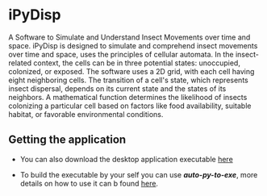 # iPyDisp

A Software to Simulate and Understand Insect Movements over time and space. iPyDisp is designed to simulate and comprehend insect movements over time and space, uses the principles of cellular automata. In the insect-related context, the cells can be in three potential states: unoccupied, colonized, or exposed. The software uses a 2D grid, with each cell having eight neighboring cells. The transition of a cell's state, which represents insect dispersal, depends on its current state and the states of its neighbors. A mathematical function determines the likelihood of insects colonizing a particular cell based on factors like food availability, suitable habitat, or favorable environmental conditions.

## Getting the application

* You can also download the desktop application executable <a href="https://drive.google.com/file/d/1uN8i9JViNPjk2QEBuSidXY4bx8zsMV_L/view?usp=sharing"> here </a>

* To build the executable by your self you can use ***auto-py-to-exe***, more details on how to use it can b found <a href="https://github.com/brentvollebregt/auto-py-to-exe">here</a>.
